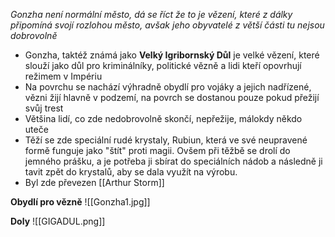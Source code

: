 *Gonzha není normální město, dá se říct že to je vězení, které z dálky připomíná svojí rozlohou město, avšak jeho obyvatelé z větší části tu nejsou dobrovolně*

- Gonzha, taktéž známá jako **Velký Igribornský Důl** je velké vězení, které slouží jako důl pro kriminálníky, politické vězně a lidi kteří opovrhují režimem v Impériu
- Na povrchu se nachází výhradně obydlí pro vojáky a jejich nadřízené, vězni žijí hlavně v podzemí, na povrch se dostanou pouze pokud přežijí svůj trest
- Většina lidí, co zde nedobrovolně skončí, nepřežije, málokdy někdo uteče
- Těží se zde speciální rudé krystaly, Rubiun, která ve své neupravené formě funguje jako "štít" proti magii. Ovšem při těžbě se drolí do jemného prášku, a je potřeba ji sbírat do speciálních nádob a následně ji tavit zpět do krystalů, aby se dala využít na výrobu.
- Byl zde převezen [[Arthur Storm]] 

**Obydlí pro vězně**
![[Gonzha1.jpg]]

**Doly**
![[GIGADUL.png]]
